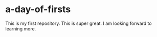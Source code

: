 # a-day-of-firsts
This is my first repository. This is super great.
I am looking forward to learning more.

